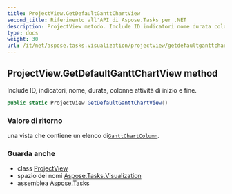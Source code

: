 ```yaml
---
title: ProjectView.GetDefaultGanttChartView
second_title: Riferimento all'API di Aspose.Tasks per .NET
description: ProjectView metodo. Include ID indicatori nome durata colonne attività di inizio e fine.
type: docs
weight: 30
url: /it/net/aspose.tasks.visualization/projectview/getdefaultganttchartview/
---
```

## ProjectView.GetDefaultGanttChartView method

Include ID, indicatori, nome, durata, colonne attività di inizio e fine.

```csharp
public static ProjectView GetDefaultGanttChartView()
```

### Valore di ritorno

una vista che contiene un elenco di[`GanttChartColumn`](../../ganttchartcolumn/).

### Guarda anche

* class [ProjectView](../)
* spazio dei nomi [Aspose.Tasks.Visualization](../../projectview/)
* assemblea [Aspose.Tasks](../../../)



